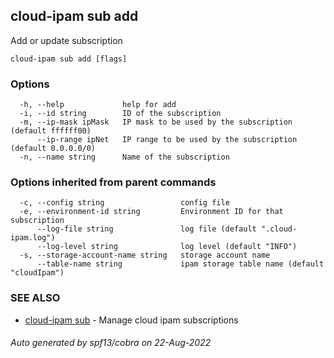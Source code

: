 ## cloud-ipam sub add

Add or update subscription

```
cloud-ipam sub add [flags]
```

### Options

```
  -h, --help             help for add
  -i, --id string        ID of the subscription
  -m, --ip-mask ipMask   IP mask to be used by the subscription (default ffffff00)
      --ip-range ipNet   IP range to be used by the subscription (default 0.0.0.0/0)
  -n, --name string      Name of the subscription
```

### Options inherited from parent commands

```
  -c, --config string                 config file
  -e, --environment-id string         Environment ID for that subscription
      --log-file string               log file (default ".cloud-ipam.log")
      --log-level string              log level (default "INFO")
  -s, --storage-account-name string   storage account name
      --table-name string             ipam storage table name (default "cloudIpam")
```

### SEE ALSO

* [cloud-ipam sub](cloud-ipam_sub.md)	 - Manage cloud ipam subscriptions

###### Auto generated by spf13/cobra on 22-Aug-2022
